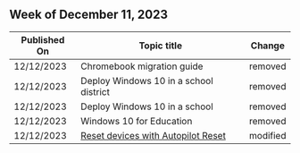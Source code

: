<!-- This file is generated automatically each week. Changes made to this file will be overwritten.-->



## Week of December 11, 2023


| Published On |Topic title | Change |
|------|------------|--------|
| 12/12/2023 | Chromebook migration guide | removed |
| 12/12/2023 | Deploy Windows 10 in a school district | removed |
| 12/12/2023 | Deploy Windows 10 in a school | removed |
| 12/12/2023 | Windows 10 for Education | removed |
| 12/12/2023 | [Reset devices with Autopilot Reset](/education/windows/autopilot-reset) | modified |
